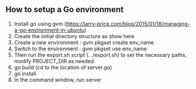 ## How to setup a Go environment

1. Install go using gvm (https://larry-price.com/blog/2015/01/18/managing-a-go-environment-in-ubuntu)
2. Create the initial directory structure as show here
3. Create a new environment : gvm pkgset create env_name
4. Switch to the environment : gvm pkgset use env_name
5. Then run the export.sh script (. ./export.sh) to set the necessary paths, modify PROJECT_DIR as needed
6. go build (cd to the location of server.go)
7. go install
8. In the command window, run server

